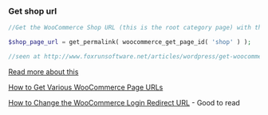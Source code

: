 
### Get shop url
```php
//Get the WooCommerce Shop URL (this is the root category page) with the following:

$shop_page_url = get_permalink( woocommerce_get_page_id( 'shop' ) );

//seen at http://www.foxrunsoftware.net/articles/wordpress/get-woocommerce-page-urls/
```
[Read more about this](https://snipt.net/jordi/get-the-woocommerce-shop-url/)

[How to Get Various WooCommerce Page URLs](https://www.skyverge.com/blog/get-woocommerce-page-urls/)

[How to Change the WooCommerce Login Redirect URL](http://stanhub.com/how-to-change-woocommerce-login-redirect-url/) - Good to read

